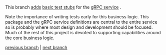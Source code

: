 This branch
[adds](https://github.com/gomatic/go-kit-phases/compare/02-service-basic-implementation...03-service-basic-tests)
[basic test stubs](../internal/api/moody/service/self/service_test.go)
for the
[gRPC service](../api/moody/self.proto)
.

Note the importance of writing tests early for this business logic. This package and the gRPC service definitions are
central to the entire service so is probably where most design and development should be focused. Much of the rest of
this project is devoted to supporting capabilities around the core business logic.

[previous branch](../../02-service-basic-implementation/docs#readme)
| [next branch](../../04-endpoints-stubs/docs#readme)

